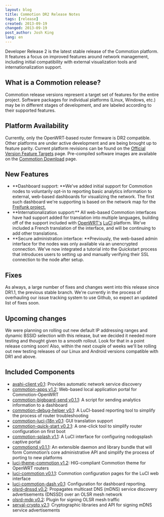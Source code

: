```yaml
---
layout: blog
title: Commotion DR2 Release Notes
tags: [release]
created: 2013-09-19
changed: 2013-09-19
post_author: Josh King
lang: en
---
```

  Developer Release 2 is the latest stable release of the Commotion platform. It features a focus on improved features around network management, including initial compatibility with external visualization tools and internationalization support.
<h2>What is a Commotion release?</h2>
Commotion release versions represent a target set of features for the entire project. Software packages for individual platforms (Linux, Windows, etc.) may be in different stages of development, and are labeled according to their supported features.
<h2>Platform Availability</h2>
Currently, only the OpenWRT-based router firmware is DR2 compatible. Other platforms are under active development and are being brought up to feature parity. Current platform revisions can be found on the <a href="https://code.commotionwireless.net/projects/commotion/wiki/Official_Version_Feature_Targets">Official Version Feature Targets</a> page. Pre-compiled software images are available on the <a href="https://commotionwireless.net/download">Commotion Download</a> page.
<h2>New Features</h2>
<ul>
	<li>**Dashboard support: **We've added initial support for Commotion nodes to voluntarily opt-in to reporting basic analytics information to external, web-based dashboards for visualizing the network. The first such dashboard we're supporting is based on the network map for the <a href="http://freifunk.net">Freifunk project.</a></li>
	<li>**Internationalization support:** All web-based Commotion interfaces have had support added for translation into multiple languages, building off of the support included with <a href="http://openwrt.org">OpenWRT's</a> <a href="http://luci.subsignal.org">LuCI</a> platform. We've included a French translation of the interface, and will be continuing to add other translations.</li>
	<li>**Secure administration interface: **Previously, the web-based admin interface for the nodes was only available via an unencrypted connection. We've now integrated a tutorial into the Quickstart process that introduces users to setting up and manually verifying their SSL connection to the node after setup.</li>
</ul>
<h2>Fixes</h2>
As always, a large number of fixes and changes went into this release since DR1.1, the previous stable branch. We're currently in the process of overhauling our issue tracking system to use Github, so expect an updated list of fixes soon.
<h2>Upcoming changes</h2>
We were planning on rolling out new default IP addressing ranges and dynamic BSSID selection with this release, but we decided it needed more testing and thought given to a smooth rollout. Look for that in a point release coming soon! Also, within the next couple of weeks we'll be rolling out new testing releases of our Linux and Android versions compatible with DR1 and above.
<h2>Included Components</h2>
<ul>
	<li><a href="https://github.com/opentechinstitute/avahi-client">avahi-client v0.1</a>: Provides automatic network service discovery</li>
	<li><a href="https://github.com/opentechinstitute/commotion-apps/">commotion-apps v1.2</a>: Web-based local application portal for Commotion-OpenWRT</li>
	<li><a href="https://github.com/opentechinstitute/commotion-apps/">commotion-bigboard-send v0.1.1</a>: A script for sending analytics information to a dashboard</li>
	<li><a href="https://github.com/opentechinstitute/commotion-bug-info">commotion-debug-helper v0.1</a>: A LuCI-based reporting tool to simplify the process of router troubleshooting</li>
	<li><a href="https://github.com/opentechinstitute/commotion-luci-i18n">commotion-luci-i18n v0.1</a>: GUI translation support</li>
	<li><a href="https://github.com/opentechinstitute/commotion-quick-start">commotion-quick-start v0.2.1</a>: A one-click tool to simplify router configuration on first boot</li>
	<li><a href="https://github.com/opentechinstitute/commotion-splash">commotion-splash v1.1</a>: A LuCI interface for configuring nodogsplash captive portal</li>
	<li><a href="https://github.com/opentechinstitute/commotiond">commotiond v0.1.1</a>: An extensible daemon and library bundle that will form Commotion’s core administrative API and simplify the process of porting to new platforms</li>
	<li><a href="https://github.com/opentechinstitute/commotion-openwrt-theme">luci-theme-commotion v1.2</a>: HIG-compliant Commotion theme for OpenWRT routers</li>
	<li><a href="https://github.com/opentechinstitute/luci-commotion">luci-commotion v0.1.1</a>: Commotion configuration pages for the LuCI web interface</li>
	<li><a href="https://github.com/opentechinstitute/luci-commotion-dash">luci-commotion-dash v0.1</a>: Configuration for dashboard reporting.</li>
	<li><a href="https://github.com/opentechinstitute/olsrd/tree/release-0.6.5.4/lib/dnssd">olsrd-dnssd v0.2</a>: Propagates multicast DNS (mDNS) service discovery advertisements (DNSSD) over an OLSR mesh network</li>
	<li><a href="https://github.com/opentechinstitute/olsrd/tree/release-0.6.5.4/lib/mdp">olsrd-mdp v0.2</a>: Plugin for signing OLSR mesh traffic</li>
	<li><a href="https://github.com/opentechinstitute/serval-crypto">serval-crypto v2.1</a>: Cryptographic libraries and API for signing mDNS service advertisements</li>
</ul>
 
